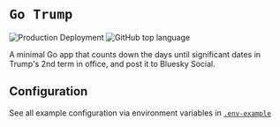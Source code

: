 # `Go Trump`

![Production Deployment](https://img.shields.io/github/deployments/lukeocodes/go-trump/production?logo=railway&label=production)
![GitHub top language](https://img.shields.io/github/languages/top/lukeocodes/go-trump?logo=go&label=%20&labelColor=black)

A minimal Go app that counts down the days until significant dates in Trump's 2nd term in office, and post it to Bluesky Social.

## Configuration

See all example configuration via environment variables in [`.env-example`](./.env-example)
